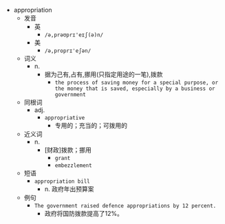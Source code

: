 - appropriation
  - 发音
    - 英
      - `/ə,prəʊprɪ'eɪʃ(ə)n/`
    - 美
      - `/ə,proprɪ'eʃən/`
  - 词义
    - n.
      - 据为己有,占有,挪用(只指定用途的一笔),拨款
        - `the process of saving money for a special purpose, or the money that is saved, especially by a business or government`
  - 同根词
    - adj.
      - `appropriative`
        - 专用的；充当的；可拨用的
  - 近义词
    - n.
      - [财政]拨款；挪用
        - `grant`
        - `embezzlement`
  - 短语
    - `appropriation bill`
      - n. 政府年出预算案 
  - 例句
    - `The government raised defence appropriations by 12 percent.`
      - 政府将国防拨款提高了12%。

